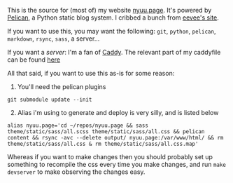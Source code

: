 This is the source for (most of) my website [nyuu.page](https://nyuu.page). It's powered by [Pelican][], a Python static blog system. I cribbed a bunch from [eevee's site](https://github.com/eevee/eev.ee).

If you want to use this, you may want the following: `git`, `python`, `pelican`, `markdown`, `rsync`, `sass`, a server…

  If you want a *server*: I'm a fan of [Caddy](https://caddyserver.com/). The relevant part of my caddyfile can be found [here](https://gist.github.com/nyuutsu/5b11bce0e7c415926934caa08994ab4c)

All that said, if you want to use this as-is for some reason:

1. You'll need the pelican plugins

`git submodule update --init`

2. Alias i'm using to generate and deploy is very silly, and is listed below

`alias nyuu.page='cd ~/repos/nyuu.page && sass theme/static/sass/all.scss theme/static/sass/all.css && pelican content && rsync -avc --delete output/ nyuu.page:/var/www/html/ && rm theme/static/sass/all.css & rm theme/static/sass/all.css.map'`

Whereas if you want to make changes then you should probably set up something to recompile the css every time you make changes, and run `make devserver` to make observing the changes easy.

[Pelican]: http://docs.getpelican.com/
